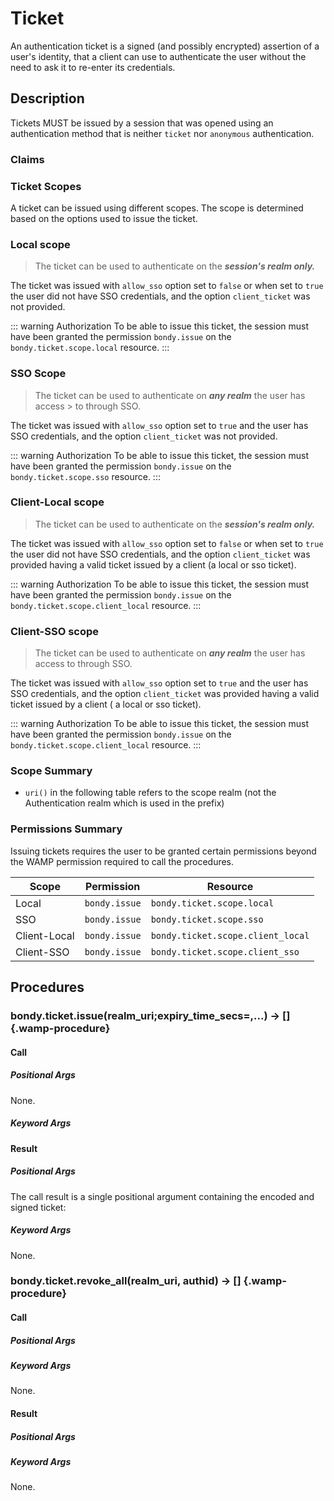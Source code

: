 # Ticket
An authentication ticket is a signed (and possibly encrypted) assertion of a user's identity, that a client can use to authenticate the user without the need to ask it to re-enter its credentials.

## Description
Tickets MUST be issued by a session that was opened using an authentication
method that is neither `ticket` nor `anonymous` authentication.


### Claims

<DataTreeView :maxDepth="10" :data="claims"/>


### Ticket Scopes
A ticket can be issued using different scopes. The scope is determined based
on the options used to issue the ticket.

### Local scope
> The ticket can be used to authenticate on the ***session's realm only.***

The ticket was issued with `allow_sso` option set to `false` or when set to
`true` the user did not have SSO credentials, and the option `client_ticket`
was not provided.

::: warning Authorization
To be able to issue this ticket, the session must have been granted the
permission `bondy.issue` on the `bondy.ticket.scope.local`
resource.
:::

### SSO Scope
> The ticket can be used to authenticate on ***any realm*** the user has access > to through SSO.

The ticket was issued with `allow_sso` option set to `true` and the user has
SSO credentials, and the option `client_ticket` was not provided.


::: warning Authorization
To be able to issue this ticket, the session must have been granted the
permission `bondy.issue` on the `bondy.ticket.scope.sso`
resource.
:::

### Client-Local scope
> The ticket can be used to authenticate on the ***session's realm only.***

The ticket was issued with `allow_sso` option set to `false` or when set to
`true` the user did not have SSO credentials, and the option `client_ticket`
was provided having a valid ticket issued by a client
(a local or sso ticket).

::: warning Authorization
To be able to issue this ticket, the session must have been granted the
permission `bondy.issue` on the `bondy.ticket.scope.client_local`
resource.
:::


### Client-SSO scope
> The ticket can be used to authenticate on ***any realm*** the user has access
> to through SSO.

The ticket was issued with `allow_sso` option set to `true` and the user has
SSO credentials, and the option `client_ticket` was provided having a valid
ticket issued by a client ( a local or sso ticket).



::: warning Authorization
To be able to issue this ticket, the session must have been granted the
permission `bondy.issue` on the `bondy.ticket.scope.client_local`
resource.
:::


### Scope Summary

* `uri()` in the following table refers to the scope realm (not the
Authentication realm which is used in the prefix)



### Permissions Summary
Issuing tickets requires the user to be granted certain permissions beyond
the WAMP permission required to call the procedures.


|Scope|Permission|Resource|
|---|---|---|
|Local|`bondy.issue`|`bondy.ticket.scope.local`|
|SSO|`bondy.issue`|`bondy.ticket.scope.sso`|
|Client-Local|`bondy.issue`|`bondy.ticket.scope.client_local`|
|Client-SSO|`bondy.issue`|`bondy.ticket.scope.client_sso`|


## Procedures


### bondy.ticket.issue(realm_uri;expiry_time_secs=,...) -> [] {.wamp-procedure}
#### Call

##### Positional Args

None.

##### Keyword Args

<DataTreeView :maxDepth="10" :data="issue_opts"/>

#### Result

##### Positional Args
The call result is a single positional argument containing the encoded and signed ticket:
<DataTreeView
    :maxDepth="10"
    :data="JSON.stringify({
        0:{
            'type': 'string',
            'required': true,
            'description' : 'The ticket.'
        }
    })"
/>

##### Keyword Args
None.

### bondy.ticket.revoke_all(realm_uri, authid) -> [] {.wamp-procedure}
#### Call
##### Positional Args
<DataTreeView
    :maxDepth="10"
    :data="JSON.stringify({
        0:{
            'type': 'string',
            'required': true,
            'description' : 'The realm uri we want to revoke the ticket from.'
        },
        1:{
            'type': 'string',
            'required': true,
            'description' : 'The authid of the user associated with the tickets we want to revoke.'
        }
    })"
/>

##### Keyword Args
None.

#### Result
##### Positional Args

##### Keyword Args
None.




<script>
const issue_opts = {
    expiry_time_secs : {
        type: "integer",
        description: "",
        mutable: true,
        required: false,
        default: "The value of Bondy configuration parameter 'security.ticket.expiry_time'"
    },
    allow_sso : {
        type: "boolean",
        description: "",
        mutable: true,
        required: false,
        default: true
    },
    client_ticket : {
        type: "string",
        description: "",
        mutable: true,
        required: false
    },
    client_id : {
        type: "string",
        description: "",
        mutable: true,
        required: false
    },
    client_instance_id : {
        type: "string",
        description: "",
        mutable: true,
        required: false
    }
};

const claims = {
    id : {
        type: "string",
        description: "The unique identifier for the ticket",
        mutable: false,
        required: false
    },
    issued_by: {
        type: "string",
        description: "Identifies the principal that issued the ticket. Most of the time this is an application identifier (a.k.a username or client_id) but sometimes it can be the WAMP session's username (a.k.a `authid`).",
        mutable: false,
        required: false
    },
    authid: {
        type: "string",
        description: "identifies the principal that is the subject of the ticket. This is the WAMP session's username (a.k.a `authid').",
        mutable: false,
        required: false
    },
    authrealm: {
        type: "string",
        description: "Identifies the recipients that the ticket is intended for. The value is a realm URI.",
        mutable: false,
        required: false
    },
    expires_at: {
        type: "string",
        description: "Identifies the expiration time (a timestamp in seconds) on or after which the ticket MUST NOT be accepted for processing.  The processing of this attribute requires that the current date/time MUST be before the value assigned to this attribute. Bondy considers a small leeway of 2 mins by default",
        mutable: false,
        required: false
    },
    issued_at: {
        type: "string",
        description: "Identifies the time at which the ticket was issued. This claim can be used to determine the age of the ticket. Its value is a timestamp in seconds.",
        mutable: false,
        required: false
    },
    issued_on: {
        type: "string",
        description: "The Bondy nodename in which the ticket was issued.",
        mutable: false,
        required: false
    },
    scope: {
        type: "object",
        description: "The scope of the ticket.",
        computed: true,
        required: false,
        properties: {
            realm : {required: false, type: "uri", mutable: false},
            client_id: {required: false, type: "string", mutable: false},
            client_instance_id: {required: false, type: "string", mutable: false}
        }
    },
    realm: {
        type: "string",
        description: "If undefined the ticket grants access to all realms the user has access to by the authrealm (an SSO realm). Otherwise, the value is the realm this ticket is valid on.",
        mutable: false,
        required: false
    }
};

export default {
    data() {
        return {
            issue_opts: JSON.stringify(issue_opts),
            claims: JSON.stringify(claims),
        }
    }
};
</script>